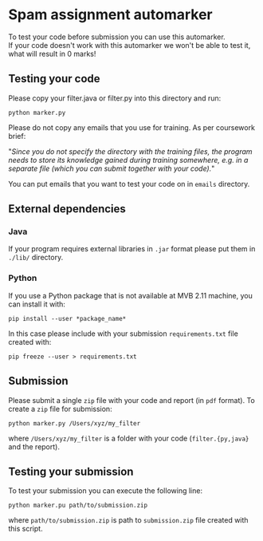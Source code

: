# Spam assignment automarker #
To test your code before submission you can use this automarker.  
If your code doesn't work with this automarker we won't be able to test it, what will result in 0 marks!

## Testing your code ##
Please copy your filter.java or filter.py into this directory and run:
```
python marker.py
```

Please do not copy any emails that you use for training. As per coursework brief:

"*Since you do not specify the directory with the training files, the program needs to store its knowledge gained during training somewhere, e.g. in a separate file (which you can submit together with your code).*"

You can put emails that you want to test your code on in `emails` directory.

## External dependencies ##
### Java ###
If your program requires external libraries in `.jar` format please put them in `./lib/` directory.

### Python ###
If you use a Python package that is not available at MVB 2.11 machine, you can install it with:
```
pip install --user *package_name*
```

In this case please include with your submission `requirements.txt` file created with:
```
pip freeze --user > requirements.txt
```

## Submission ##
Please submit a single `zip` file with your code and report (in `pdf` format). To create a `zip` file for submission:
```
python marker.py /Users/xyz/my_filter
```

where `/Users/xyz/my_filter` is a folder with your code (`filter.{py,java}` and the report).

## Testing your submission ##
To test your submission you can execute the following line:
```
python marker.pu path/to/submission.zip
```

where `path/to/submission.zip` is path to `submission.zip` file created with this script.
